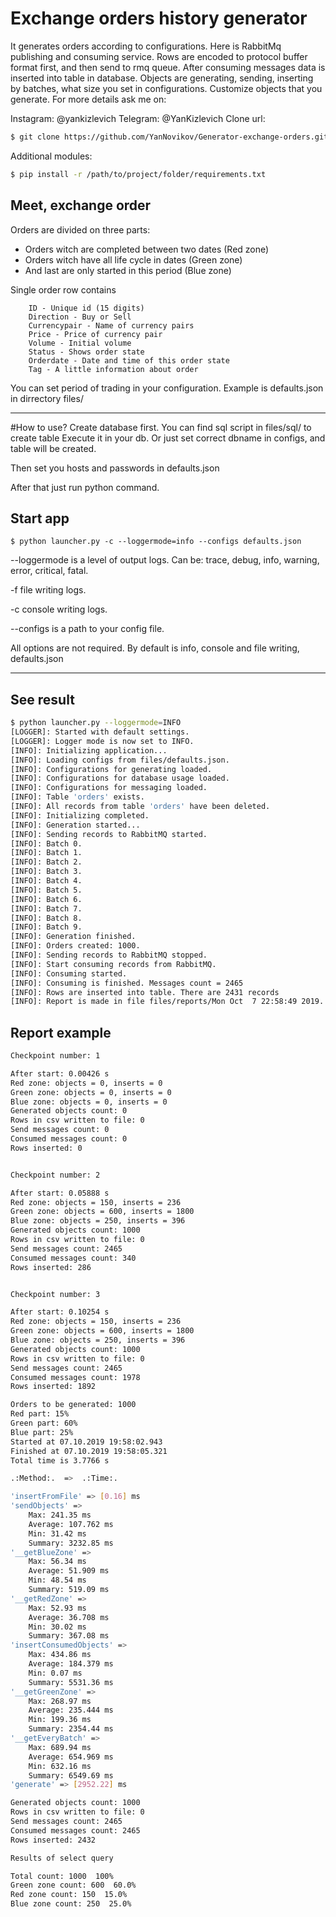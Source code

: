 # Exchange orders history generator
It generates orders according to configurations. 
Here is RabbitMq publishing and consuming service.
Rows are encoded to protocol buffer format first, and then send to rmq queue.
After consuming messages data is inserted into table in database.
Objects are generating, sending, inserting by batches, what size you set in configurations.
Customize objects that you generate.
For more details ask me on:

Instagram: @yankizlevich
Telegram: @YanKizlevich
Clone url:

```bash
$ git clone https://github.com/YanNovikov/Generator-exchange-orders.git
```

Additional modules:
```bash
$ pip install -r /path/to/project/folder/requirements.txt 
```

Meet, exchange order
--
Orders are divided on three parts:
* Orders witch are completed between two dates (Red zone)
* Orders witch have all life cycle in dates (Green zone)
* And last are only started in this period (Blue zone)

Single order row contains

```
    ID - Unique id (15 digits)
    Direction - Buy or Sell
    Currencypair - Name of currency pairs
    Price - Price of currency pair
    Volume - Initial volume
    Status - Shows order state
    Orderdate - Date and time of this order state
    Tag - A little information about order
```

You can set period of trading in your configuration. Example is defaults.json in dirrectory files/

---
#How to use?
Create database first.
You can find sql script in files/sql/ to create table
Execute it in your db. Or just set correct dbname in configs, and table will be created.


Then set you hosts and passwords in defaults.json

After that just run python command.


## Start app

```
$ python launcher.py -c --loggermode=info --configs defaults.json
```

--loggermode is a level of output logs. Can be: trace, debug, info, warning, error, critical, fatal.

-f file writing logs.

-c console writing logs.

--configs is a path to your config file.

All options are not required.
By default is info, console and file writing, defaults.json


---
## See result
```bash
$ python launcher.py --loggermode=INFO 
[LOGGER]: Started with default settings.
[LOGGER]: Logger mode is now set to INFO.
[INFO]: Initializing application...
[INFO]: Loading configs from files/defaults.json.
[INFO]: Configurations for generating loaded.
[INFO]: Configurations for database usage loaded.
[INFO]: Configurations for messaging loaded.
[INFO]: Table 'orders' exists.
[INFO]: All records from table 'orders' have been deleted.
[INFO]: Initializing completed.
[INFO]: Generation started...
[INFO]: Sending records to RabbitMQ started.
[INFO]: Batch 0.
[INFO]: Batch 1.
[INFO]: Batch 2.
[INFO]: Batch 3.
[INFO]: Batch 4.
[INFO]: Batch 5.
[INFO]: Batch 6.
[INFO]: Batch 7.
[INFO]: Batch 8.
[INFO]: Batch 9.
[INFO]: Generation finished.
[INFO]: Orders created: 1000.
[INFO]: Sending records to RabbitMQ stopped.
[INFO]: Start consuming records from RabbitMQ.
[INFO]: Consuming started.
[INFO]: Consuming is finished. Messages count = 2465
[INFO]: Rows are inserted into table. There are 2431 records
[INFO]: Report is made in file files/reports/Mon Oct  7 22:58:49 2019.
```

## Report example
```bash
Checkpoint number: 1

After start: 0.00426 s
Red zone: objects = 0, inserts = 0
Green zone: objects = 0, inserts = 0
Blue zone: objects = 0, inserts = 0
Generated objects count: 0
Rows in csv written to file: 0
Send messages count: 0
Consumed messages count: 0
Rows inserted: 0


Checkpoint number: 2

After start: 0.05888 s
Red zone: objects = 150, inserts = 236
Green zone: objects = 600, inserts = 1800
Blue zone: objects = 250, inserts = 396
Generated objects count: 1000
Rows in csv written to file: 0
Send messages count: 2465
Consumed messages count: 340
Rows inserted: 286


Checkpoint number: 3

After start: 0.10254 s
Red zone: objects = 150, inserts = 236
Green zone: objects = 600, inserts = 1800
Blue zone: objects = 250, inserts = 396
Generated objects count: 1000
Rows in csv written to file: 0
Send messages count: 2465
Consumed messages count: 1978
Rows inserted: 1892

Orders to be generated: 1000
Red part: 15%
Green part: 60%
Blue part: 25%
Started at 07.10.2019 19:58:02.943
Finished at 07.10.2019 19:58:05.321
Total time is 3.7766 s

.:Method:.  =>  .:Time:.

'insertFromFile' => [0.16] ms
'sendObjects' => 
	Max: 241.35 ms
	Average: 107.762 ms
	Min: 31.42 ms
	Summary: 3232.85 ms
'__getBlueZone' => 
	Max: 56.34 ms
	Average: 51.909 ms
	Min: 48.54 ms
	Summary: 519.09 ms
'__getRedZone' => 
	Max: 52.93 ms
	Average: 36.708 ms
	Min: 30.02 ms
	Summary: 367.08 ms
'insertConsumedObjects' => 
	Max: 434.86 ms
	Average: 184.379 ms
	Min: 0.07 ms
	Summary: 5531.36 ms
'__getGreenZone' => 
	Max: 268.97 ms
	Average: 235.444 ms
	Min: 199.36 ms
	Summary: 2354.44 ms
'__getEveryBatch' => 
	Max: 689.94 ms
	Average: 654.969 ms
	Min: 632.16 ms
	Summary: 6549.69 ms
'generate' => [2952.22] ms

Generated objects count: 1000
Rows in csv written to file: 0
Send messages count: 2465
Consumed messages count: 2465
Rows inserted: 2432

Results of select query

Total count: 1000  100%
Green zone count: 600  60.0%
Red zone count: 150  15.0%
Blue zone count: 250  25.0%

```